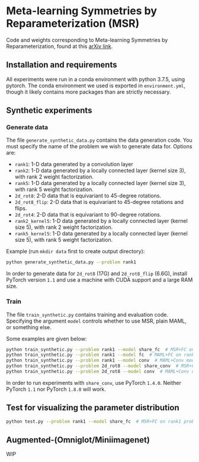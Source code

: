 # Meta-learning Symmetries by Reparameterization (MSR)
Code and weights corresponding to Meta-learning Symmetries by Reparameterization, found at this [arXiv link](https://arxiv.org/abs/2007.02933).

## Installation and requirements
All experiments were run in a conda environment with python 3.7.5, using pytorch. The conda environment we used is exported in `environment.yml`, though it likely contains more packages than are strictly necessary.

## Synthetic experiments

### Generate data
The file `generate_synthetic_data.py` contains the data generation code.
You must specify the name of the problem we wish to generate data for. Options are:
* `rank1`: 1-D data generated by a convolution layer
* `rank2`: 1-D data generated by a locally connected layer (kernel size 3), with rank 2 weight factorization.
* `rank5`: 1-D data generated by a locally connected layer (kernel size 3), with rank 5 weight factorization.
* `2d_rot8`: 2-D data that is equivariant to 45-degree rotations.
* `2d_rot8_flip`: 2-D data that is equivariant to 45-degree rotations and flips.
* `2d_rot4`: 2-D data that is equivariant to 90-degree rotations.
* `rank2_kernel5`: 1-D data generated by a locally connected layer (kernel size 5), with rank 2 weight factorization.
* `rank5_kernel5`: 1-D data generated by a locally connected layer (kernel size 5), with rank 5 weight factorization.

Example (run `mkdir data` first to create output directory):
```sh
python generate_synthetic_data.py --problem rank1
```

In order to generate data for `2d_rot8` (17G) and `2d_rot8_flip` (6.6G), install PyTorch version `1.1` and use a machine with CUDA support and a large RAM size. 

### Train
The file `train_synthetic.py` contains training and evaluation code. Specifying the argument `model` controls whether to use MSR, plain MAML, or something else.

Some examples are given below:
```sh
python train_synthetic.py --problem rank1 --model share_fc  # MSR+FC on rank1 problem.
python train_synthetic.py --problem rank1 --model fc  # MAML+FC on rank1 problem.
python train_synthetic.py --problem rank1 --model conv  # MAML+Conv model on rank1 problem.
python train_synthetic.py --problem 2d_rot8 --model share_conv  # MSR+Conv on 2d_rot8 problem.
python train_synthetic.py --problem 2d_rot8 --model conv  # MAML+Conv on 2d_rot8 problem.
```

In order to run experiments with `share_conv`, use PyTorch `1.4.0`. Neither PyTorch `1.1` nor PyTorch `1.8.0` will work. 

## Test for visualizing the parameter distribution
```sh
python test.py --problem rank1 --model share_fc  # MSR+FC on rank1 problem.
```

## Augmented-(Omniglot/Miniimagenet)

WIP
